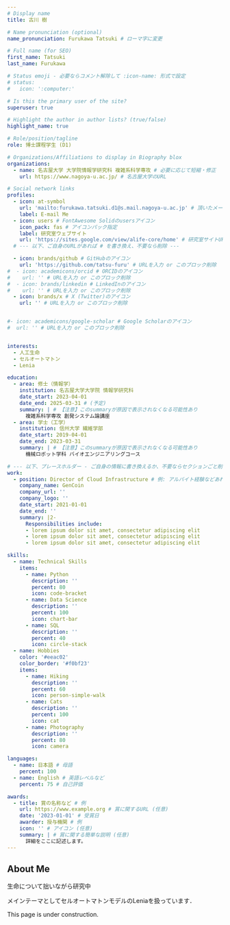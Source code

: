 ```yaml
---
# Display name
title: 古川 樹

# Name pronunciation (optional)
name_pronunciation: Furukawa Tatsuki # ローマ字に変更

# Full name (for SEO)
first_name: Tatsuki
last_name: Furukawa

# Status emoji - 必要ならコメント解除して :icon-name: 形式で設定
# status:
#   icon: ':computer:'

# Is this the primary user of the site?
superuser: true

# Highlight the author in author lists? (true/false)
highlight_name: true

# Role/position/tagline
role: 博士課程学生 (D1)

# Organizations/Affiliations to display in Biography blox
organizations:
  - name: 名古屋大学 大学院情報学研究科 複雑系科学専攻 # 必要に応じて短縮・修正
    url: https://www.nagoya-u.ac.jp/ # 名古屋大学のURL

# Social network links
profiles:
  - icon: at-symbol
    url: 'mailto:furukawa.tatsuki.d1@s.mail.nagoya-u.ac.jp' # 頂いたメールアドレス
    label: E-mail Me
  - icon: users # FontAwesome Solidのusersアイコン
    icon_pack: fas # アイコンパック指定
    label: 研究室ウェブサイト
    url: 'https://sites.google.com/view/alife-core/home' # 研究室サイトURL
  # --- 以下、ご自身のURLがあれば # を書き換え、不要なら削除 ---

  - icon: brands/github # GitHubのアイコン
    url: 'https://github.com/tatsu-furu' # URLを入力 or このブロック削除
#  - icon: academicons/orcid # ORCIDのアイコン
#    url: '' # URLを入力 or このブロック削除
#  - icon: brands/linkedin # LinkedInのアイコン
#    url: '' # URLを入力 or このブロック削除
  - icon: brands/x # X (Twitter)のアイコン
    url: '' # URLを入力 or このブロック削除


#- icon: academicons/google-scholar # Google Scholarのアイコン
#  url: '' # URLを入力 or このブロック削除


interests:
  - 人工生命
  - セルオートマトン
  - Lenia

education:
  - area: 修士（情報学）
    institution: 名古屋大学大学院 情報学研究科
    date_start: 2023-04-01
    date_end: 2025-03-31 # (予定)
    summary: | # 【注意】このsummaryが原因で表示されなくなる可能性あり
      複雑系科学専攻 創発システム論講座
  - area: 学士（工学）
    institution: 信州大学 繊維学部
    date_start: 2019-04-01
    date_end: 2023-03-31
    summary: | # 【注意】このsummaryが原因で表示されなくなる可能性あり
      機械ロボット学科 バイオエンジニアリングコース

# --- 以下、プレースホルダー - ご自身の情報に書き換えるか、不要ならセクションごと削除 ---
work:
  - position: Director of Cloud Infrastructure # 例: アルバイト経験などあれば
    company_name: GenCoin
    company_url: ''
    company_logo: ''
    date_start: 2021-01-01
    date_end: ''
    summary: |2-
      Responsibilities include:
      - lorem ipsum dolor sit amet, consectetur adipiscing elit
      - lorem ipsum dolor sit amet, consectetur adipiscing elit
      - lorem ipsum dolor sit amet, consectetur adipiscing elit

skills:
  - name: Technical Skills
    items:
      - name: Python
        description: ''
        percent: 80
        icon: code-bracket
      - name: Data Science
        description: ''
        percent: 100
        icon: chart-bar
      - name: SQL
        description: ''
        percent: 40
        icon: circle-stack
  - name: Hobbies
    color: '#eeac02'
    color_border: '#f0bf23'
    items:
      - name: Hiking
        description: ''
        percent: 60
        icon: person-simple-walk
      - name: Cats
        description: ''
        percent: 100
        icon: cat
      - name: Photography
        description: ''
        percent: 80
        icon: camera

languages:
  - name: 日本語 # 母語
    percent: 100
  - name: English # 英語レベルなど
    percent: 75 # 自己評価

awards:
  - title: 賞の名称など # 例
    url: https://www.example.org # 賞に関するURL (任意)
    date: '2023-01-01' # 受賞日
    awarder: 授与機関 # 例
    icon: '' # アイコン (任意)
    summary: | # 賞に関する簡単な説明 (任意)
      詳細をここに記述します。
---
```


## About Me

生命について拙いながら研究中

メインテーマとしてセルオートマトンモデルのLeniaを扱っています．

This page is under construction.